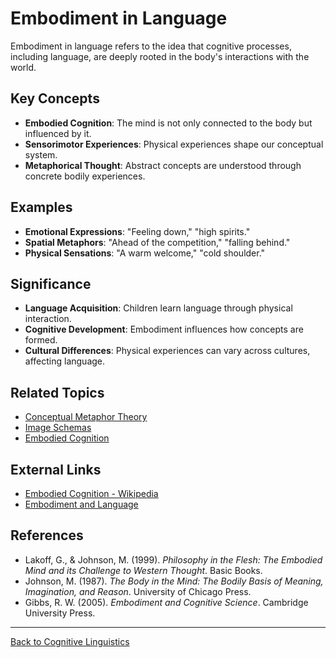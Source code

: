 # Embodiment in Language

Embodiment in language refers to the idea that cognitive processes, including language, are deeply rooted in the body's interactions with the world.

## Key Concepts

- **Embodied Cognition**: The mind is not only connected to the body but influenced by it.
- **Sensorimotor Experiences**: Physical experiences shape our conceptual system.
- **Metaphorical Thought**: Abstract concepts are understood through concrete bodily experiences.

## Examples

- **Emotional Expressions**: "Feeling down," "high spirits."
- **Spatial Metaphors**: "Ahead of the competition," "falling behind."
- **Physical Sensations**: "A warm welcome," "cold shoulder."

## Significance

- **Language Acquisition**: Children learn language through physical interaction.
- **Cognitive Development**: Embodiment influences how concepts are formed.
- **Cultural Differences**: Physical experiences can vary across cultures, affecting language.

## Related Topics

- [Conceptual Metaphor Theory](Conceptual-Metaphor-Theory.md)
- [Image Schemas](Advanced/Image-Schemas.md)
- [Embodied Cognition](Advanced/Embodied-Cognition.md)

## External Links

- [Embodied Cognition - Wikipedia](https://en.wikipedia.org/wiki/Embodied_cognition)
- [Embodiment and Language](https://www.sciencedirect.com/topics/psychology/embodied-language)

## References

- Lakoff, G., & Johnson, M. (1999). *Philosophy in the Flesh: The Embodied Mind and its Challenge to Western Thought*. Basic Books.
- Johnson, M. (1987). *The Body in the Mind: The Bodily Basis of Meaning, Imagination, and Reason*. University of Chicago Press.
- Gibbs, R. W. (2005). *Embodiment and Cognitive Science*. Cambridge University Press.

---

[Back to Cognitive Linguistics](README.md)
